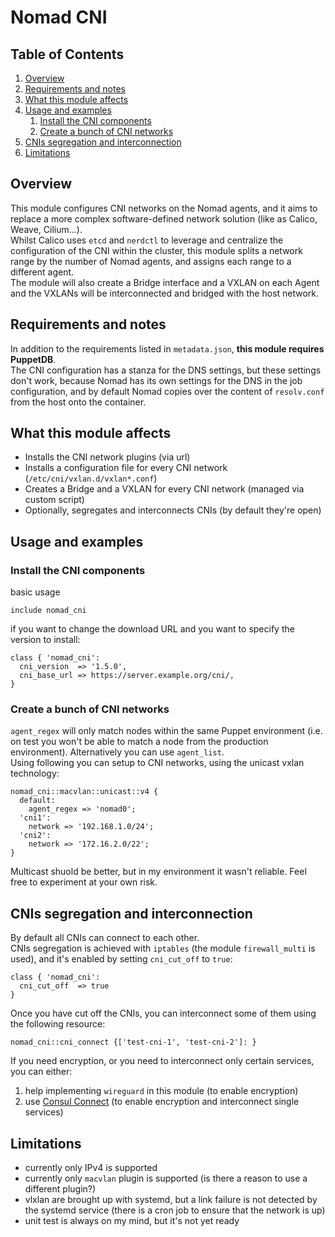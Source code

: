 # Nomad CNI

## Table of Contents

1. [Overview](#overview)
2. [Requirements and notes](#requirements-and-notes)
3. [What this module affects](#what-this-module-affects)
4. [Usage and examples](#usage-and-examples)
    1. [Install the CNI components](#install-the-cni-components)
    2. [Create a bunch of CNI networks](#create-a-bunch-of-cni-networks)
5. [CNIs segregation and interconnection](#cnis-segregation-and-interconnection)
6. [Limitations](#limitations)

## Overview

This module configures CNI networks on the Nomad agents, and it aims to replace a more complex software-defined network solution (like as Calico, Weave, Cilium...).\
Whilst Calico uses `etcd` and `nerdctl` to leverage and centralize the configuration of the CNI within the cluster, this module splits a network range by the number of Nomad agents, and assigns each range to a different agent.\
The module will also create a Bridge interface and a VXLAN on each Agent and the VXLANs will be interconnected and bridged with the host network.

## Requirements and notes

In addition to the requirements listed in `metadata.json`, **this module requires PuppetDB**.\
The CNI configuration has a stanza for the DNS settings, but these settings don't work, because Nomad has its own settings for the DNS in the job configuration, and by default Nomad copies over the content of `resolv.conf` from the host onto the container.

## What this module affects <a name="what-this-module-affects"></a>

* Installs the CNI network plugins (via url)
* Installs a configuration file for every CNI network (`/etc/cni/vxlan.d/vxlan*.conf`)
* Creates a Bridge and a VXLAN for every CNI network (managed via custom script)
* Optionally, segregates and interconnects CNIs (by default they're open)

## Usage and examples <a name="usage-and-examples"></a>

### Install the CNI components

basic usage

```puppet
include nomad_cni
```

if you want to change the download URL and you want to specify the version to install:

```puppet
class { 'nomad_cni':
  cni_version  => '1.5.0',
  cni_base_url => https://server.example.org/cni/,
}
```

### Create a bunch of CNI networks

`agent_regex` will only match nodes within the same Puppet environment (i.e. on test you won't be able to match a node from the production environment). Alternatively you can use `agent_list`.\
Using following you can setup to CNI networks, using the unicast vxlan technology:

```puppet
nomad_cni::macvlan::unicast::v4 {
  default:
    agent_regex => 'nomad0';
  'cni1':
    network => '192.168.1.0/24';
  'cni2':
    network => '172.16.2.0/22';
}
```

Multicast shuold be better, but in my environment it wasn't reliable. Feel free to experiment at your own risk.

## CNIs segregation and interconnection

By default all CNIs can connect to each other.\
CNIs segregation is achieved with `iptables` (the module `firewall_multi` is used), and it's enabled by setting `cni_cut_off` to `true`:

```puppet
class { 'nomad_cni':
  cni_cut_off  => true
}
```

Once you have cut off the CNIs, you can interconnect some of them using the following resource:

```puppet
nomad_cni::cni_connect {['test-cni-1', 'test-cni-2']: }
```

If you need encryption, or you need to interconnect only certain services, you can either:

1. help implementing `wireguard` in this module (to enable encryption)
2. use [Consul Connect](https://www.hashicorp.com/products/consul) (to enable encryption and interconnect single services)

## Limitations

* currently only IPv4 is supported
* currently only `macvlan` plugin is supported (is there a reason to use a different plugin?)
* vlxlan are brought up with systemd, but a link failure is not detected by the systemd service (there is a cron job to ensure that the network is up)
* unit test is always on my mind, but it's not yet ready
